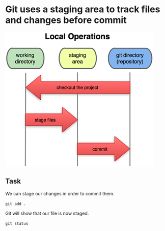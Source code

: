 # Git uses a staging area to track files and changes before commit

![Chose branch](./assets/stage.png)  

## Task

We can stage our changes in order to commit them.  

`git add .`  

Git will show that our file is now staged.  

`git status`  
